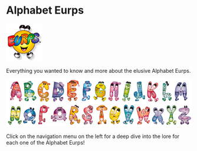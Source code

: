 # Alphabet Eurps

![img](./Eurps/eurp%20dude.gif)

Everything you wanted to know and more about the elusive Alphabet Eurps.

![img](./Eurps/Alphabet%20Eurps.gif)

Click on the navigation menu on the left for a deep dive into the lore for each one of the Alphabet Eurps!
